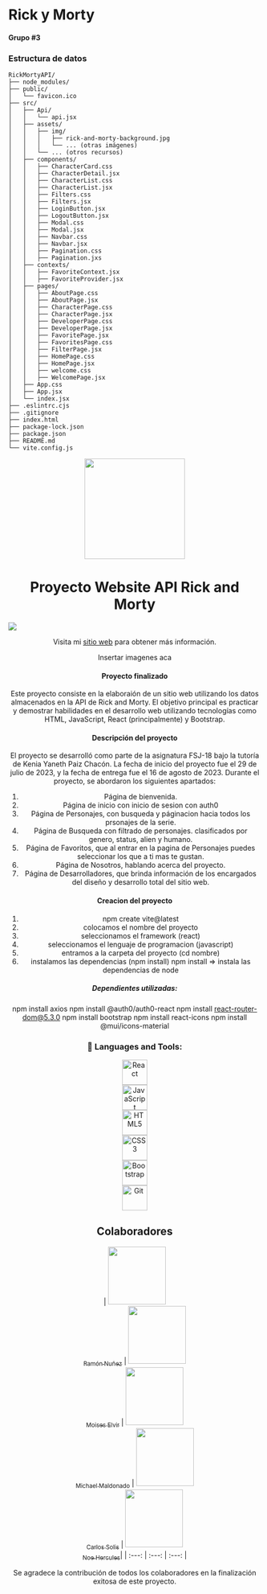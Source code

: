 # Rick y Morty

#### Grupo #3

### Estructura de datos

```
RickMortyAPI/
├── node_modules/
├── public/
│   └── favicon.ico
├── src/
│   ├── Api/
│   │   └── api.jsx
│   ├── assets/
│   │   ├── img/
│   │   │   ├── rick-and-morty-background.jpg
│   │   │   └── ... (otras imágenes)
│   │   └── ... (otros recursos)
│   ├── components/
│   │   ├── CharacterCard.css
│   │   ├── CharacterDetail.jsx
│   │   ├── CharacterList.css
│   │   ├── CharacterList.jsx
│   │   ├── Filters.css
│   │   ├── Filters.jsx
│   │   ├── LoginButton.jsx
│   │   ├── LogoutButton.jsx
│   │   ├── Modal.css
│   │   ├── Modal.jsx
│   │   ├── Navbar.css
│   │   ├── Navbar.jsx
│   │   ├── Pagination.css
│   │   ├── Pagination.jxs
│   ├── contexts/
│   │   ├── FavoriteContext.jsx
│   │   ├── FavoriteProvider.jsx
│   ├── pages/
│   │   ├── AboutPage.css
│   │   ├── AboutPage.jsx
│   │   ├── CharacterPage.css
│   │   ├── CharacterPage.jsx
│   │   ├── DeveloperPage.css
│   │   ├── DeveloperPage.jsx
│   │   ├── FavoritePage.jsx
│   │   ├── FavoritesPage.css
│   │   ├── FilterPage.jsx
│   │   ├── HomePage.css
│   │   ├── HomePage.jsx
│   │   ├── welcome.css
│   │   ├── WelcomePage.jsx
│   ├── App.css
│   ├── App.jsx
│   └── index.jsx
├── .eslintrc.cjs
├── .gitignore
├── index.html
├── package-lock.json
├── package.json
├── README.md
└── vite.config.js
```
<div align="center">
    <img src="https://media3.giphy.com/media/qgQUggAC3Pfv687qPC/giphy.gif?cid=ecf05e47y8hzp27x5wtjrw7bpv10ot6yvmxgk7rws3ra3nig&ep=v1_gifs_related&rid=giphy.gif&ct=g" width="200">

<h1 align="center"> Proyecto Website API Rick and Morty </h1>

<p align="left">
   <img src="https://img.shields.io/badge/STATUS-FINALIZADO-brightgreen">
</p>

Visita mi [sitio web](https://hacker-ranks.netlify.app/) para obtener más información.

Insertar imagenes aca

   <h4 align="center">Proyecto finalizado</h4>

Este proyecto consiste en la elaboraión de un sitio web utilizando los datos almacenados en la API de Rick and Morty. El objetivo principal es practicar y demostrar habilidades en el desarrollo web utilizando tecnologías como HTML, JavaScript, React (principalmente) y Bootstrap.

<h4 align="center">Descripción del proyecto</h4>

El proyecto se desarrolló como parte de la asignatura FSJ-18 bajo la tutoría de Kenia Yaneth Paiz Chacón. La fecha de inicio del proyecto fue el 29 de julio de 2023, y la fecha de entrega fue el 16 de agosto de 2023. Durante el proyecto, se abordaron los siguientes apartados:

1. Página de bienvenida.
2. Página de inicio con inicio de sesion con auth0
3. Página de Personajes, con busqueda y páginacion hacia todos los prsonajes de la serie.
4. Página de Busqueda con filtrado de personajes. clasificados por genero, status, alien y humano.
5. Página de Favoritos, que al entrar en la pagina de Personajes puedes seleccionar los que a ti mas te gustan.
6. Página de Nosotros, hablando acerca del proyecto.
7. Página de Desarrolladores, que brinda información de los encargados del diseño y desarrollo total del sitio web.

<h4 align="center">Creacion del proyecto</h4>

1. npm create vite@latest
2. colocamos el nombre del proyecto
3. seleccionamos el framework (react)
4. seleccionamos el lenguaje de programacion (javascript)
5. entramos a la carpeta del proyecto (cd nombre)
6. instalamos las dependencias (npm install)
npm install => instala las dependencias de node

<h5 align="center">Dependientes utilizadas:</h5>

npm install axios
npm install @auth0/auth0-react
npm install react-router-dom@5.3.0
npm install bootstrap
npm install react-icons
npm install @mui/icons-material

<div align="center">
    <h3> 🔨 Languages and Tools:</h3>
    <div>
    <img src="https://cdn.jsdelivr.net/gh/devicons/devicon/icons/react/react-original.svg" alt="React" width="50" height="50"/><br/>
    <img src="https://cdn.jsdelivr.net/gh/devicons/devicon/icons/javascript/javascript-original.svg" alt="JavaScript" width="50" height="50"/><br/>
    <img src="https://cdn.jsdelivr.net/gh/devicons/devicon/icons/html5/html5-original.svg" alt="HTML5" width="50" height="50"/><br/>
    <img src="https://cdn.jsdelivr.net/gh/devicons/devicon/icons/css3/css3-original.svg" alt="CSS3" width="50" height="50"/><br/>
    <img src="https://cdn.jsdelivr.net/gh/devicons/devicon/icons/bootstrap/bootstrap-plain.svg" alt="Bootstrap" width="50" height="50"/><br/>
    <img src="https://cdn.jsdelivr.net/gh/devicons/devicon/icons/git/git-original.svg" alt="Git" width="50" height="50"/><br/>
</div>

## Colaboradores

| [<img src="https://avatars.githubusercontent.com/u/80738178?s=400&u=bf225aa72af9e37f869241a241e08254bb04d972&v=4" width=115><br><sub>Ramón Nuñez</sub>](https://github.com/ramonsolis11) |  [<img src="https://avatars.githubusercontent.com/u/86701019?v=4" width=115><br><sub>Moises Elvir</sub>](https://github.com/MoisesElvir) |  [<img src="https://avatars.githubusercontent.com/u/127003959?v=4" width=115><br><sub>Michael Maldonado</sub>](https://github.com/Maikkel43) | [<img src="https://avatars.githubusercontent.com/u/80052500?v=4" width=115><br><sub>Carlos Solis</sub>](https://github.com/carlossolis27) | [<img src="https://avatars.githubusercontent.com/u/132025425?s=400&u=ae584811753231ca3f06b0b8165577468354da00&v=4" width=115><br><sub>Noe Hercules</sub>](https://github.com/NoeHercules)|
| :---: | :---: | :---: |

Se agradece la contribución de todos los colaboradores en la finalización exitosa de este proyecto.
